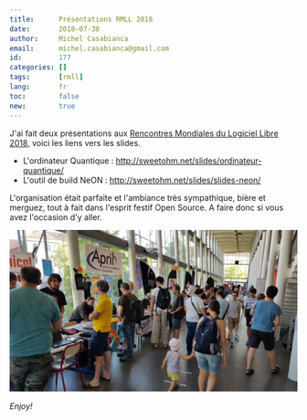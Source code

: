 ```yaml
---
title:      Présentations RMLL 2018
date:       2018-07-30
author:     Michel Casabianca
email:      michel.casabianca@gmail.com
id:         177
categories: []
tags:       [rmll]
lang:       fr
toc:        false
new:        true
---
```


J'ai fait deux présentations aux [Rencontres Mondiales du Logiciel Libre 2018](https://2018.rmll.info/), voici les liens vers les slides.

<!--more-->

- L'ordinateur Quantique : <http://sweetohm.net/slides/ordinateur-quantique/>
- L'outil de build NeON : <http://sweetohm.net/slides/slides-neon/>

L'organisation était parfaite et l'ambiance très sympathique, bière et merguez, tout à fait dans l'esprit festif Open Source. A faire donc si vous avez l'occasion d'y aller.

![RMLL 2018](rmll-2018.png)

*Enjoy!*
